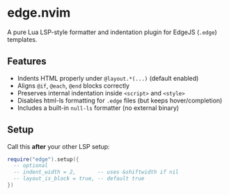 # edge.nvim

A pure Lua LSP-style formatter and indentation plugin for EdgeJS (`.edge`) templates.

## Features
- Indents HTML properly under `@layout.*(...)` (default enabled)
- Aligns `@if`, `@each`, `@end` blocks correctly
- Preserves internal indentation inside `<script>` and `<style>`
- Disables html-ls formatting for `.edge` files (but keeps hover/completion)
- Includes a built-in `null-ls` formatter (no external binary)

## Setup

Call this **after** your other LSP setup:

```lua
require("edge").setup({
  -- optional
  -- indent_width = 2,       -- uses &shiftwidth if nil
  -- layout_is_block = true, -- default true
})
```

